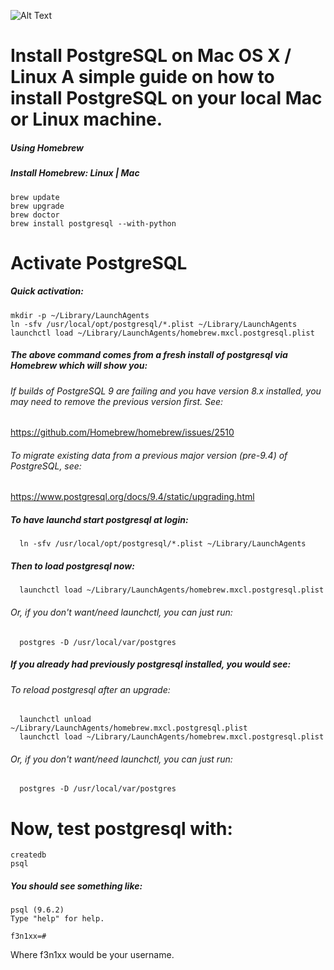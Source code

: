 ![Alt Text](https://community-cdn-digitalocean-com.global.ssl.fastly.net/assets/tutorials/images/large/postgresql_twitter.png)
# Install PostgreSQL on Mac OS X / Linux A simple guide on how to install PostgreSQL on your local Mac or Linux machine.

##### Using Homebrew
##### Install Homebrew: Linux | Mac

```
brew update
brew upgrade
brew doctor
brew install postgresql --with-python
```
# Activate PostgreSQL
##### Quick activation:
```
mkdir -p ~/Library/LaunchAgents
ln -sfv /usr/local/opt/postgresql/*.plist ~/Library/LaunchAgents
launchctl load ~/Library/LaunchAgents/homebrew.mxcl.postgresql.plist
```
##### The above command comes from a fresh install of postgresql via Homebrew which will show you:

###### If builds of PostgreSQL 9 are failing and you have version 8.x installed, you may need to remove the previous version first. See:
  https://github.com/Homebrew/homebrew/issues/2510

###### To migrate existing data from a previous major version (pre-9.4) of PostgreSQL, see:
  https://www.postgresql.org/docs/9.4/static/upgrading.html

##### To have launchd start postgresql at login:
```
  ln -sfv /usr/local/opt/postgresql/*.plist ~/Library/LaunchAgents
```
##### Then to load postgresql now:
```
  launchctl load ~/Library/LaunchAgents/homebrew.mxcl.postgresql.plist
```  
###### Or, if you don't want/need launchctl, you can just run:
```
  postgres -D /usr/local/var/postgres
```
##### If you already had previously postgresql installed, you would see:

###### To reload postgresql after an upgrade:
```
  launchctl unload ~/Library/LaunchAgents/homebrew.mxcl.postgresql.plist
  launchctl load ~/Library/LaunchAgents/homebrew.mxcl.postgresql.plist
```
###### Or, if you don't want/need launchctl, you can just run:
```
  postgres -D /usr/local/var/postgres
```
# Now, test postgresql with:
```
createdb
psql
```
##### You should see something like:
```
psql (9.6.2)
Type "help" for help.

f3n1xx=#
```
Where f3n1xx would be your username.
